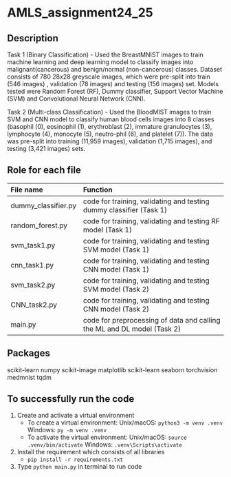 # AMLS_assignment24_25

## Description
Task 1 (Binary Classification) - Used the BreastMNIST images to train machine learning and deep learning model to classify images into malignant(cancerous) and benign/normal (non-cancerous) classes. Dataset consists of 780 28x28 greyscale images, which were pre-split into train (546 images) , validation (78 images) and testing (156 images) set. Models tested were Random Forest (RF), Dummy classifier, Support Vector Machine (SVM) and Convolutional Neural Network (CNN).

Task 2 (Multi-class Classification) - Used the BloodMIST images to train SVM and CNN model to classify human blood cells images into 8 classes (basophil (0), eosinophil (1), erythroblast (2), immature granulocytes (3), lymphocyte (4), monocyte (5), neutro-phil (6), and platelet (7)). The data was pre-split into training (11,959 images), validation (1,715 images), and testing (3,421 images) sets. 


## Role for each file 
| File name                   | Function                                                                       |
|:----------------------------|:-------------------------------------------------------------------------------|
| dummy_classifier.py         | code for training, validating and testing dummy classifier (Task 1)            |
| random_forest.py            | code for training, validating and testing RF model   (Task 1)                  | 
| svm_task1.py                | code for training, validating and testing SVM model  (Task 1)                  | 
| cnn_task1.py                | code for training, validating and testing CNN model   (Task 1)                 |
| svm_task2.py                | code for training, validating and testing SVM model  (Task 2)                  | 
| CNN_task2.py                | code for training, validating and testing CNN model  (Task 2)                  |
| main.py                     | code for preprocessing of data and calling the ML and DL model  (Task 2)       |

## Packages
scikit-learn
numpy
scikit-image
matplotlib
scikit-learn
seaborn
torchvision
medmnist
tqdm

## To successfully run the code
1. Create and activate a virtual environment
    - To create a virtual environment:
        Unix/macOS: `python3 -m venv .venv`
        Windows: `py -m venv .venv`
    - To activate the virtual environment:
    Unix/macOS: `source .venv/bin/activate`
    Windows: `.venv\Scripts\activate`
2. Install the requirement which consists of all libraries
    - `pip install -r requirements.txt`
3. Type `python main.py` in terminal to run code